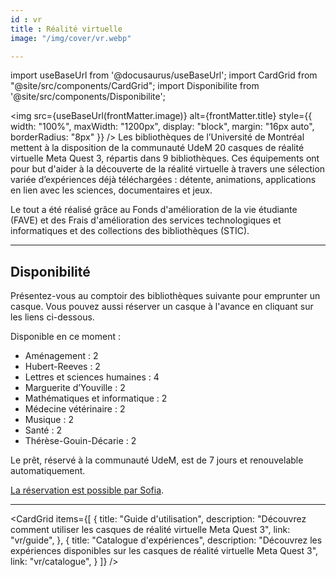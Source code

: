 ```yaml
---
id : vr
title : Réalité virtuelle
image: "/img/cover/vr.webp"

---
```

import useBaseUrl from '@docusaurus/useBaseUrl';
import CardGrid from "@site/src/components/CardGrid";
import Disponibilite from '@site/src/components/Disponibilite';

<img 
  src={useBaseUrl(frontMatter.image)} 
  alt={frontMatter.title} 
  style={{
    width: "100%",
    maxWidth: "1200px",
    display: "block",
    margin: "16px auto",
    borderRadius: "8px"
  }} 
/>
Les bibliothèques de l’Université de Montréal mettent à la disposition de la communauté UdeM 20 casques de réalité virtuelle Meta Quest 3, répartis dans 9 bibliothèques. Ces équipements ont pour but d'aider à la découverte de la réalité virtuelle à travers une sélection variée d’expériences déjà téléchargées : détente, animations, applications en lien avec les sciences, documentaires et jeux.

Le tout a été réalisé grâce au Fonds d'amélioration de la vie étudiante (FAVE) et des Frais d'amélioration des services technologiques et informatiques et des collections des bibliothèques (STIC).

---

## Disponibilité

Présentez-vous au comptoir des bibliothèques suivante pour emprunter un casque.
Vous pouvez aussi réserver un casque à l'avance en cliquant sur les liens ci-dessous.

Disponible en ce moment : 

<div
  style={{
    display: "grid",
    gridTemplateColumns: "repeat(auto-fit, minmax(220px, 1fr))",
    gap: "1rem",
    marginTop: "1.5rem"
  }}
>
  <Disponibilite label="Aménagement" oclc="1472198755" /> 
  <Disponibilite label="Hubert-Reeves" oclc="1246168952" />
  <Disponibilite label="Lettres et sciences humaines" oclc="1472212538" />
  <Disponibilite label="Marguerite d’Youville" oclc="1135196039" />
  <Disponibilite label="Médecine vétérinaire" oclc="1472214011" />
  <Disponibilite label="Mathématiques et informatique" oclc="1472141341" />
  <Disponibilite label="Musique" oclc="1135201148" />
  <Disponibilite label="Santé" oclc="1472198745" />
  <Disponibilite label="Thérèse-Gouin-Décarie" oclc="1246168559" />
</div>

- Aménagement : 2
- Hubert-Reeves : 2
- Lettres et sciences humaines : 4
- Marguerite d’Youville : 2
- Mathématiques et informatique : 2
- Médecine vétérinaire : 2
- Musique : 2
- Santé : 2
- Thérèse-Gouin-Décarie : 2 

Le prêt, réservé à la communauté UdeM, est de 7 jours et renouvelable automatiquement.

[La réservation est possible par Sofia](https://umontreal.on.worldcat.org/search?lang=fr&_gl=1*1ucja2n*_ga*MTAxODY1ODI3MS4xNzM2OTU2ODMz*_ga_V8J6YFFD4F*MTc0MTIwNTQyNC44Ni4xLjE3NDEyMDY0OTkuMC4wLjA.&queryString=casque%20r%C3%A9alit%C3%A9%20virtuelle&clusterResults=true&groupVariantRecords=false&bookReviews=off&format=Object&changedFacet=format).

---

<CardGrid
  items={[
    {
      title: "Guide d'utilisation",
      description: "Découvrez comment utiliser les casques de réalité virtuelle Meta Quest 3",
      link: "vr/guide",
    },
    {
      title: "Catalogue d'expériences",
      description: "Découvrez les expériences disponibles sur les casques de réalité virtuelle Meta Quest 3",
      link: "vr/catalogue",
    }
  ]}
/>

